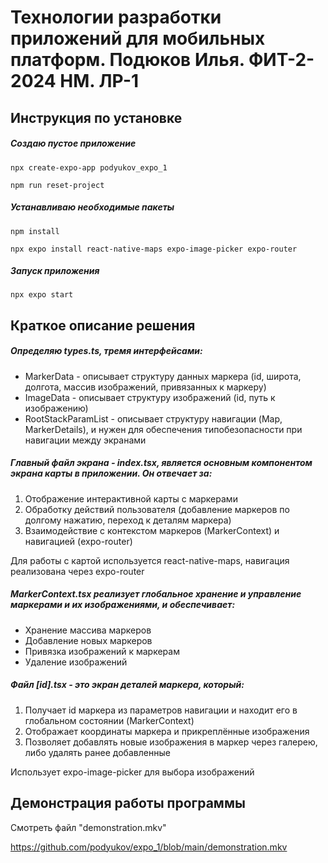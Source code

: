 # Технологии разработки приложений для мобильных платформ. Подюков Илья. ФИТ-2-2024 НМ. ЛР-1

## Инструкция по установке

##### Создаю пустое приложение

`npx create-expo-app podyukov_expo_1`

`npm run reset-project`



##### Устанавливаю необходимые пакеты

`npm install`

`npx expo install react-native-maps expo-image-picker expo-router`



##### Запуск приложения

`npx expo start`



## Краткое описание решения

##### Определяю types.ts, тремя интерфейсами:

- MarkerData - описывает структуру данных маркера (id, широта, долгота, массив изображений, привязанных к маркеру)
- ImageData - описывает структуру изображений (id, путь к изображению)
- RootStackParamList - описывает структуру навигации (Map, MarkerDetails), и нужен для обеспечения типобезопасности при навигации между экранами



##### Главный файл экрана - index.tsx, является основным компонентом экрана карты в приложении. Он отвечает за:

1. Отображение интерактивной карты с маркерами
2. Обработку действий пользователя (добавление маркеров по долгому нажатию, переход к деталям маркера)
3. Взаимодействие с контекстом маркеров (MarkerContext) и навигацией (expo-router)

Для работы с картой используется react-native-maps, навигация реализована через expo-router



##### MarkerContext.tsx реализует глобальное хранение и управление маркерами и их изображениями, и обеспечивает:

- Хранение массива маркеров
- Добавление новых маркеров
- Привязка изображений к маркерам
- Удаление изображений



##### Файл [id].tsx - это экран деталей маркера, который:

1. Получает id маркера из параметров навигации и находит его в глобальном состоянии (MarkerContext)
2. Отображает координаты маркера и прикреплённые изображения
3. Позволяет добавлять новые изображения в маркер через галерею, либо удалять ранее добавленные

Использует expo-image-picker для выбора изображений

## Демонстрация работы программы

Смотреть файл "demonstration.mkv"

https://github.com/podyukov/expo_1/blob/main/demonstration.mkv



